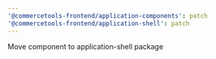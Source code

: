 ```yaml
---
'@commercetools-frontend/application-components': patch
'@commercetools-frontend/application-shell': patch
---
```


Move component to application-shell package
